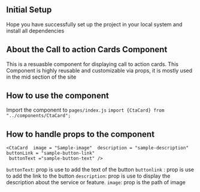 ## Initial Setup

Hope you have successfully set up the project in your local system and install all dependencies

## About the Call to action Cards Component

This is a resuasble component for displaying call to action cards. This Component is highly reusable and customizable via props, it is mostly used in the mid section of the site

## How to use the component

Import the component to `pages/index.js`
`import {CtaCard} from "../components/CtaCard";`

## How to handle props to the component

```
<CtaCard  image = "Sample-image"  description = "sample-description"  buttonLink = "sample-button-link"
 buttonText ="sample-button-text" />
```

`buttonText`: prop is use to add the text of the button
`buttonlink` : prop is use to add the link to the button
`description`: prop is use to display the description about the service or feature.
`image`: prop is the path of image
